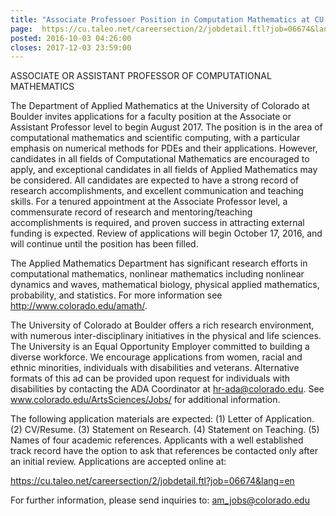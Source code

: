 ```yaml
---
title: "Associate Professoer Position in Computation Mathematics at CU Boulder"
page:  https://cu.taleo.net/careersection/2/jobdetail.ftl?job=06674&lang=en
posted: 2016-10-03 04:26:00
closes: 2017-12-03 23:59:00
---
```



ASSOCIATE OR ASSISTANT PROFESSOR OF COMPUTATIONAL MATHEMATICS

The Department of Applied Mathematics at the University of Colorado at Boulder invites applications for a faculty position at the Associate or Assistant Professor level to begin August 2017. The position is in the area of computational mathematics and scientific computing, with a particular emphasis on numerical methods for PDEs and their applications. However, candidates in all fields of Computational Mathematics are encouraged to apply, and exceptional candidates in all fields of Applied Mathematics may be considered. All candidates are expected to have a strong record of research accomplishments, and excellent communication and teaching skills. For a tenured appointment at the Associate Professor level, a commensurate record of research and mentoring/teaching accomplishments is required, and proven success in attracting external funding is expected. Review of applications will begin October 17, 2016, and will continue until the position has been filled.

The Applied Mathematics Department has significant research efforts in computational mathematics, nonlinear mathematics including nonlinear dynamics and waves, mathematical biology, physical applied mathematics, probability, and statistics. For more information see http://www.colorado.edu/amath/.

The University of Colorado at Boulder offers a rich research environment, with numerous inter-disciplinary initiatives in the physical and life sciences. The University is an Equal Opportunity Employer committed to building a diverse workforce. We encourage applications from women, racial and ethnic minorities, individuals with disabilities and veterans. Alternative formats of this ad can be provided upon request for individuals with disabilities by contacting the ADA Coordinator at hr-ada@colorado.edu. See www.colorado.edu/ArtsSciences/Jobs/ for additional information.

The following application materials are expected: (1) Letter of Application. (2) CV/Resume. (3) Statement on Research. (4) Statement on Teaching. (5) Names of four academic references. Applicants with a well established track record have the option to ask that references be contacted only after an initial review. Applications are accepted online at:

<https://cu.taleo.net/careersection/2/jobdetail.ftl?job=06674&lang=en>

For further information, please send inquiries to: am_jobs@colorado.edu

